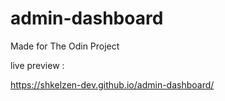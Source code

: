 # admin-dashboard

Made for The Odin Project

live preview :

https://shkelzen-dev.github.io/admin-dashboard/
